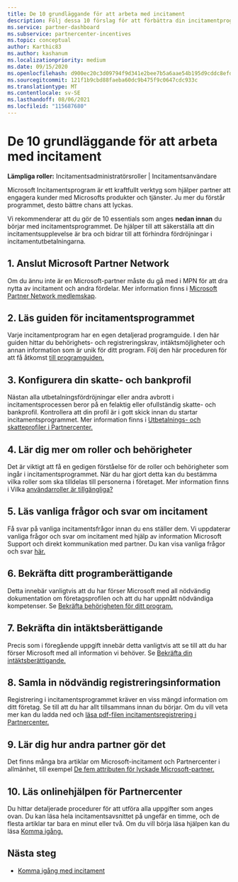 ```yaml
---
title: De 10 grundläggande för att arbeta med incitament
description: Följ dessa 10 förslag för att förbättra din incitamentprogramupplevelse och få utbetalning tidigare.
ms.service: partner-dashboard
ms.subservice: partnercenter-incentives
ms.topic: conceptual
author: Karthic83
ms.author: kashanum
ms.localizationpriority: medium
ms.date: 09/15/2020
ms.openlocfilehash: d900ec20c3d09794f9d341e2bee7b5a6aae54b195d9cddc8efdf0799a45db89d
ms.sourcegitcommit: 121f1b9cbd88faeba60dc9b475f9c0647cdc933c
ms.translationtype: MT
ms.contentlocale: sv-SE
ms.lasthandoff: 08/06/2021
ms.locfileid: "115687680"
---
```

# <a name="the-10-essentials-for-working-with-incentives"></a>De 10 grundläggande för att arbeta med incitament

**Lämpliga roller:** Incitamentsadministratörsroller | Incitamentsanvändare

Microsoft Incitamentsprogram är ett kraftfullt verktyg som hjälper partner att engagera kunder med Microsofts produkter och tjänster. Ju mer du förstår programmet, desto bättre chans att lyckas.

Vi rekommenderar att du gör de 10 essentials som anges **nedan innan** du börjar med incitamentsprogrammet. De hjälper till att säkerställa att din incitamentsupplevelse är bra och bidrar till att förhindra fördröjningar i incitamentutbetalningarna.

## <a name="1-join-the-microsoft-partner-network"></a>1. Anslut Microsoft Partner Network

Om du ännu inte är en Microsoft-partner måste du gå med i MPN för att dra nytta av incitament och andra fördelar. Mer information finns i [Microsoft Partner Network medlemskap](https://partner.microsoft.com/membership).

## <a name="2-read-your-incentives-program-guide"></a>2. Läs guiden för incitamentsprogrammet

Varje incitamentprogram har en egen detaljerad programguide. I den här guiden hittar du behörighets- och registreringskrav, intäktsmöjligheter och annan information som är unik för ditt program. Följ den här proceduren för att få åtkomst [till programguiden.](incentives-determined-your-program-eligibility.md#determining-your-program-eligibility)

## <a name="3-set-up-your-tax-and-banking-profile"></a>3. Konfigurera din skatte- och bankprofil

Nästan alla utbetalningsfördröjningar eller andra avbrott i incitamentsprocessen beror på en felaktig eller ofullständig skatte- och bankprofil. Kontrollera att din profil är i gott skick innan du startar incitamentsprogrammet. Mer information finns i [Utbetalnings- och skatteprofiler i Partnercenter.](incentives-create-and-manage-your-payout-and-tax-profiles.md)

## <a name="4-learn-about-roles-and-permissions"></a>4. Lär dig mer om roller och behörigheter

Det är viktigt att få en gedigen förståelse för de roller och behörigheter som ingår i incitamentsprogrammet. När du har gjort detta kan du bestämma vilka roller som ska tilldelas till personerna i företaget. Mer information finns i Vilka [användarroller är tillgängliga?](incentives-faq.yml#what-user-roles-are-available-)

## <a name="5-review-the-incentives-faq"></a>5. Läs vanliga frågor och svar om incitament

Få svar på vanliga incitamentsfrågor innan du ens ställer dem. Vi uppdaterar vanliga frågor och svar om incitament med hjälp av information Microsoft Support och direkt kommunikation med partner. Du kan visa vanliga frågor och svar [här.](incentives-faq.yml)

## <a name="6-confirm-your-program-eligibility"></a>6. Bekräfta ditt programberättigande

Detta innebär vanligtvis att du har förser Microsoft med all nödvändig dokumentation om företagsprofilen och att du har uppnått nödvändiga kompetenser. Se [Bekräfta behörigheten för ditt program.](incentives-determined-your-program-eligibility.md)

## <a name="7-confirm-your-earnings-eligibility"></a>7. Bekräfta din intäktsberättigande

Precis som i föregående uppgift innebär detta vanligtvis att se till att du har förser Microsoft med all information vi behöver. Se [Bekräfta din intäktsberättigande.](incentives-confirm-your-earnings-eligibility.md)

## <a name="8-gather-the-necessary-enrollment-information"></a>8. Samla in nödvändig registreringsinformation

Registrering i incitamentsprogrammet kräver en viss mängd information om ditt företag. Se till att du har allt tillsammans innan du börjar. Om du vill veta mer kan du ladda ned och [läsa pdf-filen incitamentsregistrering i Partnercenter.](https://assetsprod.microsoft.com/partner-center-incentives-enrollment.pdf)

## <a name="9-learn-how-other-partners-do-it"></a>9. Lär dig hur andra partner gör det

Det finns många bra artiklar om Microsoft-incitament och Partnercenter i allmänhet, till exempel [De fem attributen för lyckade Microsoft-partner.](https://www.microsoft.com/en-us/us-partner-blog/2019/08/29/the-five-attributes-of-successful-microsoft-partners/)

## <a name="10-read-the-partner-center-online-help"></a>10. Läs onlinehjälpen för Partnercenter

Du hittar detaljerade procedurer för att utföra alla uppgifter som anges ovan. Du kan läsa hela incitamentsavsnittet på ungefär en timme, och de flesta artiklar tar bara en minut eller två. Om du vill börja läsa hjälpen kan du läsa [Komma igång.](incentives-get-started-intro.md)

## <a name="next-steps"></a>Nästa steg

- [Komma igång med incitament](incentives-get-started-intro.md)
